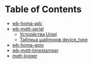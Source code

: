 Table of Contents
=================

  * [wb-homa-adc](wb-homa-adc/README.md)
  * [wb-mqtt-serial](wb-mqtt-serial/README.md)
    * [Устройства Uniel](wb-mqtt-serial/README.md#%D0%A3%D1%81%D1%82%D1%80%D0%BE%D0%B9%D1%81%D1%82%D0%B2%D0%B0-uniel)
    * [Таблица шаблонов device_type](wb-mqtt-serial/README.md#%D0%A2%D0%B0%D0%B1%D0%BB%D0%B8%D1%86%D0%B0-%D1%88%D0%B0%D0%B1%D0%BB%D0%BE%D0%BD%D0%BE%D0%B2-device_type)
  * [wb-homa-gpio](wb-homa-gpio/README.md)
  * [wb-mqtt-timestamper](wb-mqtt-timestamper/README.md)
  * [mqtt-logger](mqtt-logger/README.md)



